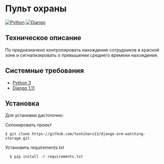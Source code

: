 # Пульт охраны
 
[![Python](https://img.shields.io/badge/-Python-464646?style=flat-square&logo=Python)](https://www.python.org/)
[![Django](https://img.shields.io/badge/-Django-464646?style=flat-square&logo=Django)](https://www.djangoproject.com/)

## Техническое описание
По предназначено контролировать нахождение сотрудников в красной зоне
и сигнализировать о превышении среднего времени нахождения.

## Системные требования
- [Python 3](https://www.python.org/)
- [Django 1.11](https://www.djangoproject.com/)


##  Установка
Для установки дастоточно:

Cклонировать проект

    $ git clone https://github.com/toshiharu13/django-orm-watching-storage.git

Установить requirements.txt

      $ pip install -r requirements.txt

